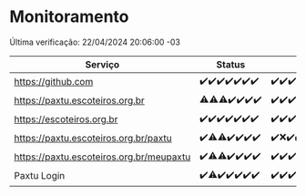 # Monitoramento

Última verificação: 22/04/2024 20:06:00 -03

|Serviço|Status|Últimas 24h|
|---|---|---|
|https://github.com|<span title="2024-04-15: OK=21">✔️</span><span title="2024-04-16: OK=24">✔️</span><span title="2024-04-17: OK=24">✔️</span><span title="2024-04-18: OK=24">✔️</span><span title="2024-04-19: OK=24">✔️</span><span title="2024-04-20: OK=24">✔️</span><span title="2024-04-21: OK=24">✔️</span>|<span title="21/04/2024 21:32:00 -03 : 200">✔️</span><span title="21/04/2024 22:44:00 -03 : 200">✔️</span><span title="21/04/2024 23:18:00 -03 : 200">✔️</span><span title="22/04/2024 00:07:00 -03 : 200">✔️</span><span title="22/04/2024 01:08:00 -03 : 200">✔️</span><span title="22/04/2024 02:07:00 -03 : 200">✔️</span><span title="22/04/2024 03:09:00 -03 : 200">✔️</span><span title="22/04/2024 04:06:00 -03 : 200">✔️</span><span title="22/04/2024 05:09:00 -03 : 200">✔️</span><span title="22/04/2024 06:07:00 -03 : 200">✔️</span><span title="22/04/2024 07:08:00 -03 : 200">✔️</span><span title="22/04/2024 08:03:00 -03 : 200">✔️</span><span title="22/04/2024 09:12:00 -03 : 200">✔️</span><span title="22/04/2024 10:07:00 -03 : 200">✔️</span><span title="22/04/2024 11:06:00 -03 : 200">✔️</span><span title="22/04/2024 12:06:00 -03 : 200">✔️</span><span title="22/04/2024 13:08:00 -03 : 200">✔️</span><span title="22/04/2024 14:04:00 -03 : 200">✔️</span><span title="22/04/2024 15:07:00 -03 : 200">✔️</span><span title="22/04/2024 16:02:00 -03 : 200">✔️</span><span title="22/04/2024 17:07:00 -03 : 200">✔️</span><span title="22/04/2024 18:04:00 -03 : 200">✔️</span><span title="22/04/2024 19:07:00 -03 : 200">✔️</span><span title="22/04/2024 20:06:00 -03 : 200">✔️</span>|
|https://paxtu.escoteiros.org.br|<span title="2024-04-15: OK=20, Falhas=1">⚠️</span><span title="2024-04-16: OK=23, Falhas=1">⚠️</span><span title="2024-04-17: OK=22, Falhas=2">⚠️</span><span title="2024-04-18: OK=24">✔️</span><span title="2024-04-19: OK=24">✔️</span><span title="2024-04-20: OK=24">✔️</span><span title="2024-04-21: OK=24">✔️</span>|<span title="21/04/2024 21:32:00 -03 : 200">✔️</span><span title="21/04/2024 22:44:00 -03 : 200">✔️</span><span title="21/04/2024 23:18:00 -03 : 200">✔️</span><span title="22/04/2024 00:07:00 -03 : 200">✔️</span><span title="22/04/2024 01:08:00 -03 : 200">✔️</span><span title="22/04/2024 02:07:00 -03 : 200">✔️</span><span title="22/04/2024 03:09:00 -03 : 200">✔️</span><span title="22/04/2024 04:06:00 -03 : 200">✔️</span><span title="22/04/2024 05:09:00 -03 : 200">✔️</span><span title="22/04/2024 06:07:00 -03 : 200">✔️</span><span title="22/04/2024 07:08:00 -03 : 200">✔️</span><span title="22/04/2024 08:03:00 -03 : 200">✔️</span><span title="22/04/2024 09:12:00 -03 : 502">❌</span><span title="22/04/2024 10:07:00 -03 : 200">✔️</span><span title="22/04/2024 11:06:00 -03 : 200">✔️</span><span title="22/04/2024 12:06:00 -03 : 200">✔️</span><span title="22/04/2024 13:08:00 -03 : 200">✔️</span><span title="22/04/2024 14:04:00 -03 : 200">✔️</span><span title="22/04/2024 15:07:00 -03 : 200">✔️</span><span title="22/04/2024 16:02:00 -03 : 200">✔️</span><span title="22/04/2024 17:07:00 -03 : 200">✔️</span><span title="22/04/2024 18:04:00 -03 : 200">✔️</span><span title="22/04/2024 19:07:00 -03 : 200">✔️</span><span title="22/04/2024 20:06:00 -03 : 200">✔️</span>|
|https://escoteiros.org.br|<span title="2024-04-15: OK=21">✔️</span><span title="2024-04-16: OK=24">✔️</span><span title="2024-04-17: OK=24">✔️</span><span title="2024-04-18: OK=24">✔️</span><span title="2024-04-19: OK=24">✔️</span><span title="2024-04-20: OK=24">✔️</span><span title="2024-04-21: OK=24">✔️</span>|<span title="21/04/2024 21:32:00 -03 : 200">✔️</span><span title="21/04/2024 22:44:00 -03 : 200">✔️</span><span title="21/04/2024 23:18:00 -03 : 200">✔️</span><span title="22/04/2024 00:07:00 -03 : 200">✔️</span><span title="22/04/2024 01:08:00 -03 : 200">✔️</span><span title="22/04/2024 02:07:00 -03 : 200">✔️</span><span title="22/04/2024 03:09:00 -03 : 200">✔️</span><span title="22/04/2024 04:07:00 -03 : 200">✔️</span><span title="22/04/2024 05:09:00 -03 : 200">✔️</span><span title="22/04/2024 06:07:00 -03 : 200">✔️</span><span title="22/04/2024 07:08:00 -03 : 200">✔️</span><span title="22/04/2024 08:03:00 -03 : 200">✔️</span><span title="22/04/2024 09:12:00 -03 : 200">✔️</span><span title="22/04/2024 10:07:00 -03 : 200">✔️</span><span title="22/04/2024 11:06:00 -03 : 200">✔️</span><span title="22/04/2024 12:06:00 -03 : 200">✔️</span><span title="22/04/2024 13:08:00 -03 : 200">✔️</span><span title="22/04/2024 14:04:00 -03 : 200">✔️</span><span title="22/04/2024 15:07:00 -03 : 200">✔️</span><span title="22/04/2024 16:02:00 -03 : 200">✔️</span><span title="22/04/2024 17:07:00 -03 : 200">✔️</span><span title="22/04/2024 18:04:00 -03 : 200">✔️</span><span title="22/04/2024 19:07:00 -03 : 200">✔️</span><span title="22/04/2024 20:06:00 -03 : 200">✔️</span>|
|https://paxtu.escoteiros.org.br/paxtu|<span title="2024-04-15: OK=21">✔️</span><span title="2024-04-16: OK=23, Falhas=1">⚠️</span><span title="2024-04-17: OK=23, Falhas=1">⚠️</span><span title="2024-04-18: OK=24">✔️</span><span title="2024-04-19: OK=24">✔️</span><span title="2024-04-20: OK=24">✔️</span><span title="2024-04-21: OK=24">✔️</span>|<span title="21/04/2024 21:32:00 -03 : 200">✔️</span><span title="21/04/2024 22:44:00 -03 : 0">❌</span><span title="21/04/2024 23:18:00 -03 : 200">✔️</span><span title="22/04/2024 00:07:00 -03 : 200">✔️</span><span title="22/04/2024 01:08:00 -03 : 200">✔️</span><span title="22/04/2024 02:07:00 -03 : 200">✔️</span><span title="22/04/2024 03:09:00 -03 : 200">✔️</span><span title="22/04/2024 04:07:00 -03 : 200">✔️</span><span title="22/04/2024 05:09:00 -03 : 200">✔️</span><span title="22/04/2024 06:07:00 -03 : 200">✔️</span><span title="22/04/2024 07:08:00 -03 : 200">✔️</span><span title="22/04/2024 08:03:00 -03 : 200">✔️</span><span title="22/04/2024 09:12:00 -03 : 502">❌</span><span title="22/04/2024 10:07:00 -03 : 200">✔️</span><span title="22/04/2024 11:06:00 -03 : 200">✔️</span><span title="22/04/2024 12:07:00 -03 : 200">✔️</span><span title="22/04/2024 13:08:00 -03 : 200">✔️</span><span title="22/04/2024 14:04:00 -03 : 200">✔️</span><span title="22/04/2024 15:07:00 -03 : 200">✔️</span><span title="22/04/2024 16:02:00 -03 : 200">✔️</span><span title="22/04/2024 17:07:00 -03 : 200">✔️</span><span title="22/04/2024 18:04:00 -03 : 200">✔️</span><span title="22/04/2024 19:07:00 -03 : 200">✔️</span><span title="22/04/2024 20:06:00 -03 : 200">✔️</span>|
|https://paxtu.escoteiros.org.br/meupaxtu|<span title="2024-04-15: OK=21">✔️</span><span title="2024-04-16: OK=23, Falhas=1">⚠️</span><span title="2024-04-17: OK=23, Falhas=1">⚠️</span><span title="2024-04-18: OK=24">✔️</span><span title="2024-04-19: OK=24">✔️</span><span title="2024-04-20: OK=24">✔️</span><span title="2024-04-21: OK=24">✔️</span>|<span title="21/04/2024 21:32:00 -03 : 200">✔️</span><span title="21/04/2024 22:44:00 -03 : 200">✔️</span><span title="21/04/2024 23:18:00 -03 : 200">✔️</span><span title="22/04/2024 00:07:00 -03 : 200">✔️</span><span title="22/04/2024 01:08:00 -03 : 200">✔️</span><span title="22/04/2024 02:07:00 -03 : 200">✔️</span><span title="22/04/2024 03:09:00 -03 : 200">✔️</span><span title="22/04/2024 04:07:00 -03 : 200">✔️</span><span title="22/04/2024 05:09:00 -03 : 200">✔️</span><span title="22/04/2024 06:07:00 -03 : 200">✔️</span><span title="22/04/2024 07:08:00 -03 : 200">✔️</span><span title="22/04/2024 08:03:00 -03 : 200">✔️</span><span title="22/04/2024 09:12:00 -03 : 502">❌</span><span title="22/04/2024 10:07:00 -03 : 200">✔️</span><span title="22/04/2024 11:06:00 -03 : 200">✔️</span><span title="22/04/2024 12:07:00 -03 : 200">✔️</span><span title="22/04/2024 13:08:00 -03 : 200">✔️</span><span title="22/04/2024 14:04:00 -03 : 200">✔️</span><span title="22/04/2024 15:07:00 -03 : 200">✔️</span><span title="22/04/2024 16:02:00 -03 : 200">✔️</span><span title="22/04/2024 17:07:00 -03 : 200">✔️</span><span title="22/04/2024 18:04:00 -03 : 200">✔️</span><span title="22/04/2024 19:07:00 -03 : 200">✔️</span><span title="22/04/2024 20:06:00 -03 : 200">✔️</span>|
|Paxtu Login|<span title="2024-04-15: OK=21">✔️</span><span title="2024-04-16: OK=23, Falhas=1">⚠️</span><span title="2024-04-17: OK=24">✔️</span><span title="2024-04-18: OK=24">✔️</span><span title="2024-04-19: OK=24">✔️</span><span title="2024-04-20: OK=24">✔️</span><span title="2024-04-21: OK=24">✔️</span>|<span title="21/04/2024 21:32:00 -03 : 200">✔️</span><span title="21/04/2024 22:44:00 -03 : 200">✔️</span><span title="21/04/2024 23:18:00 -03 : 200">✔️</span><span title="22/04/2024 00:07:00 -03 : 200">✔️</span><span title="22/04/2024 01:08:00 -03 : 200">✔️</span><span title="22/04/2024 02:07:00 -03 : 200">✔️</span><span title="22/04/2024 03:09:00 -03 : 200">✔️</span><span title="22/04/2024 04:07:00 -03 : 200">✔️</span><span title="22/04/2024 05:09:00 -03 : 200">✔️</span><span title="22/04/2024 06:07:00 -03 : 200">✔️</span><span title="22/04/2024 07:08:00 -03 : 200">✔️</span><span title="22/04/2024 08:03:00 -03 : 200">✔️</span><span title="22/04/2024 09:12:00 -03 : 502">❌</span><span title="22/04/2024 10:07:00 -03 : 200">✔️</span><span title="22/04/2024 11:06:00 -03 : 200">✔️</span><span title="22/04/2024 12:07:00 -03 : 200">✔️</span><span title="22/04/2024 13:08:00 -03 : 200">✔️</span><span title="22/04/2024 14:04:00 -03 : 200">✔️</span><span title="22/04/2024 15:07:00 -03 : 200">✔️</span><span title="22/04/2024 16:02:00 -03 : 200">✔️</span><span title="22/04/2024 17:07:00 -03 : 200">✔️</span><span title="22/04/2024 18:04:00 -03 : 200">✔️</span><span title="22/04/2024 19:07:00 -03 : 200">✔️</span><span title="22/04/2024 20:06:00 -03 : 200">✔️</span>|
